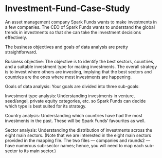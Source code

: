 # Investment-Fund-Case-Study
An asset management company Spark Funds wants to make investments in a few companies. The CEO of Spark Funds wants to understand the global trends in investments so that she can take the investment decisions effectively.

The business objectives and goals of data analysis are pretty straightforward.

Business objective: The objective is to identify the best sectors, countries, and a suitable investment type for making investments. The overall strategy is to invest where others are investing, implying that the best sectors and countries are the ones where most investments are happening.

Goals of data analysis: Your goals are divided into three sub-goals:

Investment type analysis: Understanding investments in venture, seed/angel, private equity categories, etc. so Spark Funds can decide which type is best suited for its strategy.

Country analysis: Understanding which countries have had the most investments in the past. These will be Spark Funds’ favourites as well.

Sector analysis: Understanding the distribution of investments across the eight main sectors. (Note that we are interested in the eight main sectors provided in the mapping file. The two files — companies and rounds2 — have numerous sub-sector names; hence, you will need to map each sub-sector to its main sector.)
